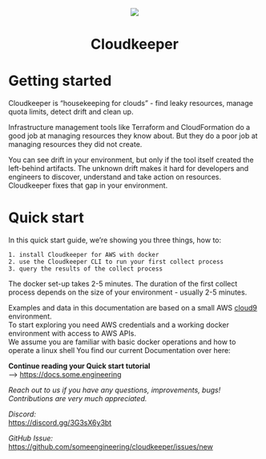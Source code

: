 <p align="center"><img src="https://raw.githubusercontent.com/someengineering/cloudkeeper/main/misc/cloudkeeper_200.png" /><h1 align="center">Cloudkeeper</h1></p>

# Getting started
Cloudkeeper is “housekeeping for clouds” - find leaky resources, manage quota limits, detect drift and clean up. 

Infrastructure management tools like Terraform and CloudFormation do a good job at managing resources they know about. But they do a poor job at managing resources they did not create. 

You can see drift in your environment, but only if the tool itself created the left-behind artifacts. The unknown drift makes it hard for developers and engineers to discover, understand and take action on resources. 
Cloudkeeper fixes that gap in your environment.  

# Quick start
In this quick start guide, we’re showing you three things, how to:

    1. install Cloudkeeper for AWS with docker
    2. use the Cloudkeeper CLI to run your first collect process
    3. query the results of the collect process 

The docker set-up takes 2-5 minutes. The duration of the first collect process depends on the size of your environment - usually 2-5 minutes. 

Examples and data in this documentation are based on a small AWS [cloud9](https://aws.amazon.com/cloud9/) environment.  
To start exploring you need AWS credentials and a working docker environment with access to AWS APIs.  
We assume you are familiar with basic docker operations and how to operate a linux shell
You find our current Documentation over here:  

**Continue reading your Quick start tutorial**  
--> https://docs.some.engineering

*Reach out to us if you have any questions, improvements, bugs!*  
*Contributions are very much appreciated.*

*Discord:*  
https://discord.gg/3G3sX6y3bt

*GitHub Issue:*  
https://github.com/someengineering/cloudkeeper/issues/new 